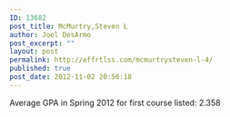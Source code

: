 ```yaml
---
ID: 13682
post_title: McMurtry,Steven L
author: Joel DesArmo
post_excerpt: ""
layout: post
permalink: http://effrtlss.com/mcmurtrysteven-l-4/
published: true
post_date: 2012-11-02 20:56:18
---
```

<p>Average GPA in Spring 2012 for first course listed: 2.358</p>